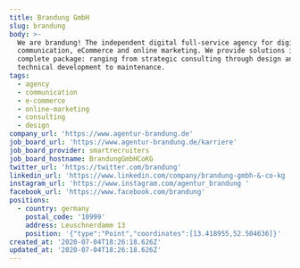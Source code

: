 ```yaml
---
title: Brandung GmbH
slug: brandung
body: >-
  We are brandung! The independent digital full-service agency for digital
  communication, eCommerce and online marketing. We provide solutions in a
  complete package: ranging from strategic consulting through design and
  technical development to maintenance.
tags:
  - agency
  - communication
  - e-commerce
  - online-marketing
  - consulting
  - design
company_url: 'https://www.agentur-brandung.de'
job_board_url: 'https://www.agentur-brandung.de/karriere'
job_board_provider: smartrecruiters
job_board_hostname: BrandungGmbHCoKG
twitter_url: 'https://twitter.com/brandung'
linkedin_url: 'https://www.linkedin.com/company/brandung-gmbh-&-co-kg '
instagram_url: 'https://www.instagram.com/agentur_brandung '
facebook_url: 'https://www.facebook.com/brandung'
positions:
  - country: germany
    postal_code: '10999'
    address: Leuschnerdamm 13
    position: '{"type":"Point","coordinates":[13.418955,52.504636]}'
created_at: '2020-07-04T18:26:18.626Z'
updated_at: '2020-07-04T18:26:18.626Z'
---
```


